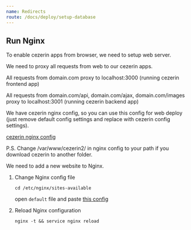 ```yaml
---
name: Redirects
route: /docs/deploy/setup-database
---
```


## Run Nginx

To enable cezerin apps from browser, we need to setup web server.

We need to proxy all requests from web to our cezerin apps.

All requests from domain.com proxy to localhost:3000 (running cezerin frontend app)

All requests from domain.com/api, domain.com/ajax, domain.com/images proxy to localhost:3001 (running cezerin backend app)

We have cezerin nginx config, so you can use this config for web deploy (just remove default config settings and replace with cezerin config settings).

[cezerin nginx config](https://raw.githubusercontent.com/cezerin2/cezerin2/master/docs/nginx.md)

P.S. Change /var/www/cezerin2/ in nginx config to your path if you download cezerin to another folder.

We need to add a new website to Nginx.

1. Change Nginx config file

   ```
   cd /etc/nginx/sites-available
   ```

   open `default` file and paste [this config](https://raw.githubusercontent.com/cezerin2/cezerin2/master/docs/nginx.md)

2. Reload Nginx configuration
   ```
   nginx -t && service nginx reload
   ```
